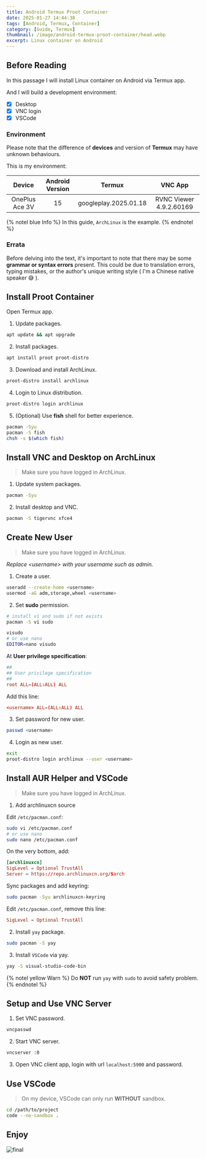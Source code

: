 ```yaml
---
title: Android Termux Proot Container
date: 2025-01-27 14:44:38
tags: [Android, Termux, Container]
category: [Guide, Termux]
thumbnail: /image/android-termux-proot-container/head.webp
excerpt: Linux container on Android
---
```


## Before Reading

In this passage I will install Linux container on Android via Termux app.

And I will build a development environment:

- [x] Desktop
- [x] VNC login
- [x] VSCode

### Environment

Please note that the difference of **devices** and version of **Termux** may have unknown behaviours.

This is my environment:

| Device         | Android Version | Termux                | VNC App                 |
|:--------------:|:---------------:|:---------------------:|:-----------------------:|
| OnePlus Ace 3V | 15              | googleplay.2025.01.18 | RVNC Viewer 4.9.2.60169 |

{% notel blue Info %}
In this guide, `ArchLinux` is the example.
{% endnotel %}

### Errata

Before delving into the text, it's important to note that there may be some **grammar or syntax errors**  present. This could be due to translation errors, typing mistakes, or the author's unique writing style ( I'm a Chinese native speaker 😅 ).

## Install Proot Container

Open Termux app.

1. Update packages.

```bash
apt update && apt upgrade
```

2. Install packages.

```bash
apt install proot proot-distro
```

3. Download and install ArchLinux.

```bash
proot-distro install archlinux
```

4. Login to Linux distribution.

```bash
proot-distro login archlinux
```

5. (Optional) Use **fish** shell for better experience.

```bash
pacman -Syu
pacman -S fish
chsh -s $(which fish)
```

## Install VNC and Desktop on ArchLinux

> Make sure you have logged in ArchLinux.

1. Update system packages.

```bash
pacman -Syu
```

2. Install desktop and VNC.

```bash
pacman -S tigervnc xfce4
```

## Create New User

> Make sure you have logged in ArchLinux.

*Replace \<username\> with your username such as admin.*

1. Create a user.

```bash
useradd --create-home <username>
usermod -aG adm,storage,wheel <username>
```

2. Set **sudo** permission.

```bash
# install vi and sudo if not exists
pacman -S vi sudo
```

```bash
visudo
# or use nano
EDITOR=nano visudo
```

At **User privilege specification**:

```conf
##
## User privilege specification
##
root ALL=(ALL:ALL) ALL
```

Add this line:

```conf
<username> ALL=(ALL:ALL) ALL
```

3. Set password for new user.

```bash
passwd <username>
```

4. Login as new user.

```bash
exit
proot-distro login archlinux --user <username>
```

## Install AUR Helper and VSCode

> Make sure you have logged in ArchLinux.

1. Add archlinuxcn source

Edit `/etc/pacman.conf`:

```bash
sudo vi /etc/pacman.conf
# or use nano
sudo nano /etc/pacman.conf
```

On the very bottom, add:

```conf
[archlinuxcn]
SigLevel = Optional TrustAll
Server = https://repo.archlinuxcn.org/$arch
```

Sync packages and add keyring:

```bash
sudo pacman -Syu archlinuxcn-keyring
```

Edit `/etc/pacman.conf`, remove this line:

```conf
SigLevel = Optional TrustAll
```

2. Install `yay` package.

```bash
sudo pacman -S yay
```

3. Install `VSCode` via yay.

```bash
yay -S visual-studio-code-bin
```

{% notel yellow Warn %}
Do **NOT** run `yay` with `sudo` to avoid safety problem.
{% endnotel %}

## Setup and Use VNC Server

1. Set VNC password.

```bash
vncpasswd
```

2. Start VNC server.

```bash
vncserver :0
```

3. Open VNC client app, login with url `localhost:5900` and password.

## Use VSCode

> On my device, VSCode can only run **WITHOUT** sandbox.

```bash
cd /path/to/project
code --no-sandbox .
```

## Enjoy

![final](final.jpg)
